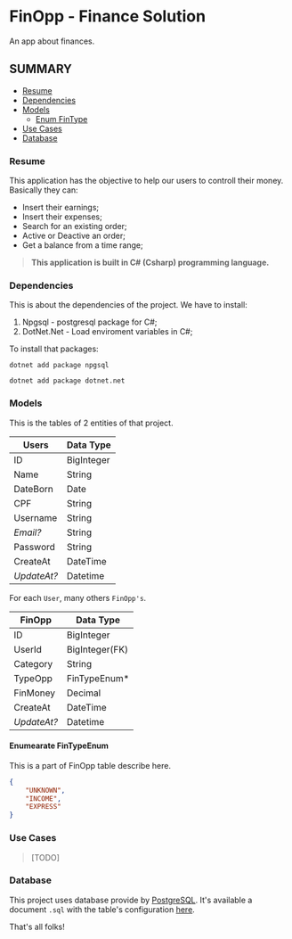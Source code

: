 # FinOpp - Finance Solution
An app about finances.

## SUMMARY

* [Resume](#resume)
* [Dependencies](#dependencies)
* [Models](#models)
    * [Enum FinType](#enumearate-fintypeenum)
* [Use Cases](#use-cases)
* [Database](#database)

### Resume
This application has the objective to help our users to controll their money. Basically they can:

* Insert their earnings;
* Insert their expenses;
* Search for an existing order;
* Active or Deactive an order;
* Get a balance from a time range;

> **This application is built in C# (Csharp) programming language.**

### Dependencies

This is about the dependencies of the project. We have to install:

1. Npgsql - postgresql package for C#;
2. DotNet.Net - Load enviroment variables in C#;

To install that packages:

```commandline
dotnet add package npgsql
```

```commandline
dotnet add package dotnet.net
```

### Models
This is the tables of 2 entities of that project.

| **Users** | **Data Type** |
|-----------|---------------|
| ID        | BigInteger    |
| Name      | String        |
| DateBorn  | Date          |
| CPF       | String        |
| Username  | String        |
| *Email?*  | String        |
| Password  | String        |
| CreateAt  | DateTime      |
| *UpdateAt?* | Datetime    |

For each `User`, many others `FinOpp's`.

| **FinOpp** | **Data Type** |
|-----------|---------------|
| ID        | BigInteger    |
| UserId    | BigInteger(FK)|
| Category  | String        |
| TypeOpp   | FinTypeEnum*  |
| FinMoney  | Decimal       |
| CreateAt  | DateTime      |
| *UpdateAt?* | Datetime    |

#### Enumearate FinTypeEnum
This is a part of FinOpp table describe here.

```json
{
    "UNKNOWN",
    "INCOME",
    "EXPRESS"
}
```

### Use Cases

> [TODO]

### Database
This project uses database provide by [PostgreSQL](https://www.postgresql.org/). It's available a document `.sql` with the table's configuration [here](/fin_opp.sql).

That's all folks!
